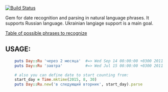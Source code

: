 [![Build Status](https://secure.travis-ci.org/grsmv/day.png?branch=master)](http://travis-ci.org/grsmv/day)

Gem for date recognition and parsing in natural language phrases. It supports Russian language. Ukrainian langiage support is a main goal.

[Table of possible phrases to recognize](https://github.com/grsmv/day/wiki/%D0%92%D0%BE%D0%B7%D0%BC%D0%BE%D0%B6%D0%BD%D1%8B%D0%B5-%D0%B7%D0%BD%D0%B0%D1%87%D0%B5%D0%BD%D0%B8%D1%8F)

USAGE:
-----
```ruby
    puts Day::Ru 'через 2 месяца'  #=> Wed Sep 14 00:00:00 +0300 2011
    puts Day::Ru 'завтра'          #=> Wed Jul 15 00:00:00 +0300 2011

    # also you can define date to start counting from:
    start_day = Time.mktime(2015, 8, 30)
    puts Day::Ru.new('в следующий вторник', start_day).parse
```
